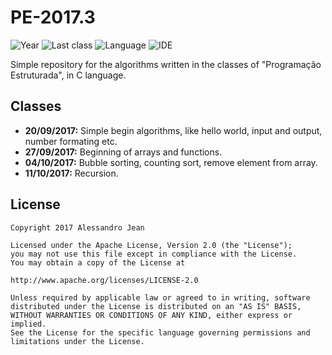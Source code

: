 # PE-2017.3 
![Year](https://img.shields.io/badge/year-2017.3-blue.svg) ![Last class](https://img.shields.io/badge/last_class-2017.10.11-green.svg) ![Language](https://img.shields.io/badge/language-C-yellow.svg) ![IDE](https://img.shields.io/badge/IDE-VSCode-orange.svg)

Simple repository for the algorithms written in the classes of "Programação Estruturada", in C language.

## Classes
- **20/09/2017:** Simple begin algorithms, like hello world, input and output, number formating etc.
- **27/09/2017:** Beginning of arrays and functions.
- **04/10/2017:** Bubble sorting, counting sort, remove element from array.
- **11/10/2017:** Recursion.


## License

    Copyright 2017 Alessandro Jean

    Licensed under the Apache License, Version 2.0 (the "License");
    you may not use this file except in compliance with the License.
    You may obtain a copy of the License at

    http://www.apache.org/licenses/LICENSE-2.0

    Unless required by applicable law or agreed to in writing, software
    distributed under the License is distributed on an "AS IS" BASIS,
    WITHOUT WARRANTIES OR CONDITIONS OF ANY KIND, either express or implied.
    See the License for the specific language governing permissions and
    limitations under the License.
